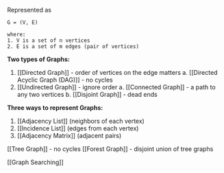 Represented as

	G = (V, E)

	where:
	1. V is a set of n vertices
	2. E is a set of m edges (pair of vertices)

**Two types of Graphs:**
1. [[Directed Graph]] - order of vertices on the edge matters
	a. [[Directed Acyclic Graph (DAG)]] - no cycles
2. [[Undirected Graph]] - ignore order
	a. [[Connected Graph]] - a path to any two vertices
	b. [[Disjoint Graph]] - dead ends

**Three ways to represent Graphs:**
1. [[Adjacency List]] (neighbors of each vertex)
2. [[Incidence List]] (edges from each vertex)
3. [[Adjacency Matrix]] (adjacent pairs)

[[Tree Graph]] - no cycles
[[Forest Graph]] - disjoint union of tree graphs

[[Graph Searching]] 